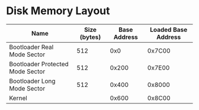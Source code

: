 # Disk Memory Layout

|Name|Size (bytes)|Base Address|Loaded Base Address|
|--|--|--|--|
|Bootloader Real Mode Sector|512|0x0|0x7C00|
|Bootloader Protected Mode Sector|512|0x200|0x7E00|
|Bootloader Long Mode Sector|512|0x400|0x8000|
|Kernel||0x600|0x8C00|

